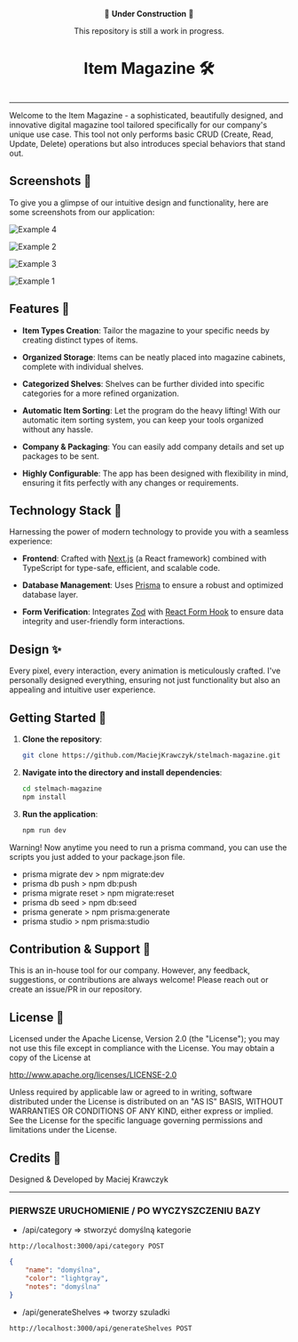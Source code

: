 <div align="center">


🚧 **Under Construction** 🚧

This repository is still a work in progress.

   <h1>Item Magazine 🛠️</h1>
   <img src="examples/logo.png" alt="">
  <hr />
</div>

Welcome to the Item Magazine - a sophisticated, beautifully designed, and innovative digital magazine tool tailored specifically for our company's unique use case. This tool not only performs basic CRUD (Create, Read, Update, Delete) operations but also introduces special behaviors that stand out.

## Screenshots 📸

To give you a glimpse of our intuitive design and functionality, here are some screenshots from our application:

[//]: # (### **Example 4**)
![Example 4](examples/example4.png)

[//]: # (### **Example 2**)
![Example 2](examples/example2.png)

[//]: # (### **Example 4**)
![Example 3](examples/example3.png)

[//]: # (### **Example 1**)
![Example 1](examples/example1.png)

## Features 🌟

- **Item Types Creation**: Tailor the magazine to your specific needs by creating distinct types of items.

- **Organized Storage**: Items can be neatly placed into magazine cabinets, complete with individual shelves.

- **Categorized Shelves**: Shelves can be further divided into specific categories for a more refined organization.

- **Automatic Item Sorting**: Let the program do the heavy lifting! With our automatic item sorting system, you can keep your tools organized without any hassle.

- **Company & Packaging**: You can easily add company details and set up packages to be sent.

- **Highly Configurable**: The app has been designed with flexibility in mind, ensuring it fits perfectly with any changes or requirements.

## Technology Stack 🚀

Harnessing the power of modern technology to provide you with a seamless experience:
- **Frontend**: Crafted with [Next.js](https://nextjs.org/) (a React framework) combined with TypeScript for type-safe, efficient, and scalable code.

- **Database Management**: Uses [Prisma](https://www.prisma.io/) to ensure a robust and optimized database layer.

- **Form Verification**: Integrates [Zod](https://github.com/colinhacks/zod) with [React Form Hook](https://react-hook-form.com/) to ensure data integrity and user-friendly form interactions.

## Design ✨

Every pixel, every interaction, every animation is meticulously crafted. I've personally designed everything, ensuring not just functionality but also an appealing and intuitive user experience.

## Getting Started 🚀

1. **Clone the repository**:
   ```bash
   git clone https://github.com/MaciejKrawczyk/stelmach-magazine.git
   ```

2. **Navigate into the directory and install dependencies**:
   ```bash
   cd stelmach-magazine
   npm install
   ```

3. **Run the application**:
   ```bash
   npm run dev
   ```

Warning!
Now anytime you need to run a prisma command, you can use the scripts you just added to your package.json file.
- prisma migrate dev > npm migrate:dev
- prisma db push > npm db:push
- prisma migrate reset > npm migrate:reset
- prisma db seed > npm db:seed
- prisma generate > npm prisma:generate
- prisma studio > npm prisma:studio

## Contribution & Support 🤝

This is an in-house tool for our company. However, any feedback, suggestions, or contributions are always welcome! Please reach out or create an issue/PR in our repository.

## License 📜

Licensed under the Apache License, Version 2.0 (the "License");
you may not use this file except in compliance with the License.
You may obtain a copy of the License at

http://www.apache.org/licenses/LICENSE-2.0

Unless required by applicable law or agreed to in writing, software
distributed under the License is distributed on an "AS IS" BASIS,
WITHOUT WARRANTIES OR CONDITIONS OF ANY KIND, either express or implied.
See the License for the specific language governing permissions and
limitations under the License.

## Credits 💼

Designed & Developed by Maciej Krawczyk

 --- 

### PIERWSZE URUCHOMIENIE / PO WYCZYSZCZENIU BAZY
- /api/category => stworzyć domyślną kategorie
```http request
http://localhost:3000/api/category POST
```
```json
{
    "name": "domyślna",
    "color": "lightgray",
    "notes": "domyślna"
}
```
- /api/generateShelves => tworzy szuladki
```http request
http://localhost:3000/api/generateShelves POST
```